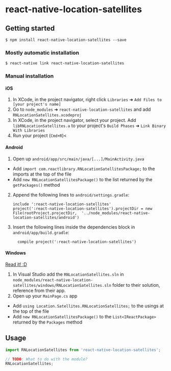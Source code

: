 
# react-native-location-satellites

## Getting started

`$ npm install react-native-location-satellites --save`

### Mostly automatic installation

`$ react-native link react-native-location-satellites`

### Manual installation


#### iOS

1. In XCode, in the project navigator, right click `Libraries` ➜ `Add Files to [your project's name]`
2. Go to `node_modules` ➜ `react-native-location-satellites` and add `RNLocationSatellites.xcodeproj`
3. In XCode, in the project navigator, select your project. Add `libRNLocationSatellites.a` to your project's `Build Phases` ➜ `Link Binary With Libraries`
4. Run your project (`Cmd+R`)<

#### Android

1. Open up `android/app/src/main/java/[...]/MainActivity.java`
  - Add `import com.reactlibrary.RNLocationSatellitesPackage;` to the imports at the top of the file
  - Add `new RNLocationSatellitesPackage()` to the list returned by the `getPackages()` method
2. Append the following lines to `android/settings.gradle`:
  	```
  	include ':react-native-location-satellites'
  	project(':react-native-location-satellites').projectDir = new File(rootProject.projectDir, 	'../node_modules/react-native-location-satellites/android')
  	```
3. Insert the following lines inside the dependencies block in `android/app/build.gradle`:
  	```
      compile project(':react-native-location-satellites')
  	```

#### Windows
[Read it! :D](https://github.com/ReactWindows/react-native)

1. In Visual Studio add the `RNLocationSatellites.sln` in `node_modules/react-native-location-satellites/windows/RNLocationSatellites.sln` folder to their solution, reference from their app.
2. Open up your `MainPage.cs` app
  - Add `using Location.Satellites.RNLocationSatellites;` to the usings at the top of the file
  - Add `new RNLocationSatellitesPackage()` to the `List<IReactPackage>` returned by the `Packages` method


## Usage
```javascript
import RNLocationSatellites from 'react-native-location-satellites';

// TODO: What to do with the module?
RNLocationSatellites;
```
  
